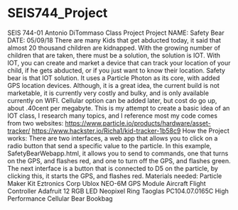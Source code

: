 # SEIS744_Project
SEIS 744-01 Antonio DiTommaso Class Project
Project NAME: Safety Bear DATE: 05/09/18
There are many Kids that get abducted today, it said that almost 20 thousand children are kidnapped. With the growing number of children that are taken, there must be a solution, the solution is IOT. With IOT, you can create and market a device that can track your location of your child, if he gets abducted, or if you just want to know their location. Safety bear is that IOT solution. It uses a Particle Photon as its core, with added GPS location devices. Although, it is a great idea, the current build is not marketable, it is currently very costly and bulky, and is only available currently on WIFI. Cellular option can be added later, but cost do go up, about .40cent per megabyte. This is my attempt to create a basic idea of an IOT class, I research many topics, and I reference most my code comes from two websites: 
https://www.particle.io/products/hardware/asset-tracker/
https://www.hackster.io/Richa1/kid-tracker-1b58c9
How the Project works:
There are two interfaces, a web app that allows you to click on a radio button that send a specific value to the particle. In this example, SafetyBearWebapp.html, it allows you to send to commands, one that turns on the GPS, and flashes red, and one to turn off the GPS, and flashes green. The next interface is a button that is connected to D5 on the particle, by clicking this, it starts the GPS, and flashes red.
Materials needed:
Particle Maker Kit
Eztronics Corp Ublox NEO-6M GPS Module Aircraft Flight Controller
Adafruit 12 RGB LED Neopixel Ring
Taoglas PC104.07.0165C High Performance Cellular
Bear Bookbag

